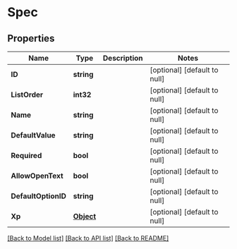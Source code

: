 # Spec

## Properties
Name | Type | Description | Notes
------------ | ------------- | ------------- | -------------
**ID** | **string** |  | [optional] [default to null]
**ListOrder** | **int32** |  | [optional] [default to null]
**Name** | **string** |  | [optional] [default to null]
**DefaultValue** | **string** |  | [optional] [default to null]
**Required** | **bool** |  | [optional] [default to null]
**AllowOpenText** | **bool** |  | [optional] [default to null]
**DefaultOptionID** | **string** |  | [optional] [default to null]
**Xp** | [**Object**](object.md) |  | [optional] [default to null]

[[Back to Model list]](../README.md#documentation-for-models) [[Back to API list]](../README.md#documentation-for-api-endpoints) [[Back to README]](../README.md)


